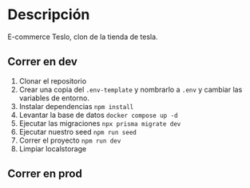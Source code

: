 # Descripción 

E-commerce Teslo, clon de la tienda de tesla.

## Correr en dev

1. Clonar el repositorio
2. Crear una copia del ```.env-template``` y nombrarlo a  ```.env``` y cambiar las variables de entorno.
3. Instalar dependencias ```npm install```
4. Levantar la base de datos  ```docker compose up -d```
5. Ejecutar las migraciones  ```npx prisma migrate dev```
6. Ejecutar nuestro seed  ```npm run seed```
7. Correr el proyecto ```npm run dev```
8. Limpiar localstorage



## Correr en prod